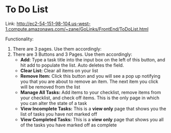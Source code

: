 # To Do List
 
Link: http://ec2-54-151-98-104.us-west-1.compute.amazonaws.com/~zane/GoLinks/FrontEnd/ToDoList.html

Functionality:

<ol>
 <li>There are 3 pages. Use them accordingly:
   <ul>

  </ul>
 </li>
 
 <li>There are 3 Buttons and 3 Pages. Use them accordingly:
   <ul>
     <li><strong>Add</strong>: Type a task title into the input box on the left of this button, and hit add to populate the list. Auto deletes the field.</li>
     <li><strong>Clear List:</strong> Clear all items on your list</li>
     <li><strong>Remove Item:</strong> Click this button and you will see a pop up notifying you that you are about to remove an item. The next item you click will be removed from the list</li>
     <li><strong>Manage All Tasks:</strong> Add items to your checklist, remove items from your checklist, and check off items. This is the only page in which you can alter the state of a task</li>
     <li><strong>View Incomplete Tasks:</strong> This is a <strong>view only</strong> page that shows you the list of tasks you have not marked off</li>
     <li><strong>View Completed Tasks:</strong> This is a <strong>view only</strong> page that shows you all of the tasks you have marked off as complete</li>

  </ul>
 </li>

</ol>
